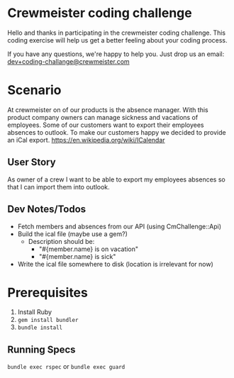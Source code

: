 # Crewmeister coding challenge 

Hello and thanks in participating in the crewmeister coding challenge. This
coding exercise will help us get a better feeling about your coding process.

If you have any questions, we're happy to help you. Just drop us an 
email: dev+coding-challange@crewmeister.com 

# Scenario

At crewmeister on of our products is the absence manager. With this product 
company owners can manage sickness and vacations of employees. Some of our 
customers want to export their employees absences to outlook. To make our 
customers happy we decided to provide an iCal export. 
https://en.wikipedia.org/wiki/ICalendar 

## User Story

As owner of a crew I want to be able to export my employees absences so 
that I can import them into outlook.

## Dev Notes/Todos

- Fetch members and absences from our API (using CmChallenge::Api)
- Build the ical file (maybe use a gem?)
  - Description should be: 
     - "#{member.name} is on vacation"
     - "#{member.name} is sick"
- Write the ical file somewhere to disk (location is irrelevant for now)

# Prerequisites

1. Install Ruby
2. `gem install bundler`
3. `bundle install`

## Running Specs

`bundle exec rspec` or `bundle exec guard`
